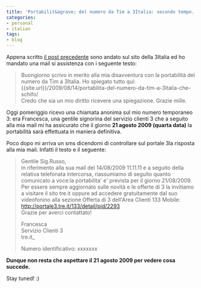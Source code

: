 ```yaml
---
title: 'Portabilit&agrave; del numero da Tim a 3Italia: secondo tempo.'
categories:
- personal
- italian
tags:
- blog
---
```

Appena scritto [il post
precedente]({{site.url}}/2009/08/14/portabilita-del-numero-da-tim-a-3italia-che-schifo/)
sono andato sul sito della 3Italia ed ho mandato
una mail si assistenza con i seguente testo:

>Buongiorno scrivo in merito alla mia disavventura con la portabilità del
numero da Tim a 3Italia. Ho spiegato tutto qui:
{{site.url}}/2009/08/14/portabilita-del-numero-da-tim-a-3italia-che-schifo/  
Credo che sia un mio diritto ricevere una spiegazione. Grazie mille.

Oggi pomeriggio ricevo una chiamata anonima sul mio numero temporaneo 3: era
Francesca, una gentile signorina del servizio clienti 3 che a seguito alla mia
mail mi ha assicurato che il giorno **21 agosto 2009 (quarta data)** la
portabilità sarà effettuata in maniera definitiva.

Poco dopo mi arriva un sms dicendomi di controllare sul portale 3la risposta
alla mia mail. Infatti il testo e il seguente:  

>Gentile Sig.Russo,  
in riferimento alla sua mail del 14/08/2009 11.11.11 e a seguito della
relativa telefonata intercorsa, riassumiamo di seguito quanto comunicato a
voce:la portabilita' e' prevista per il giorno 21/08/2009.  
Per essere sempre aggiornato sulle novità e le offerte di 3 la invitiamo a
visitare il sito tre.it oppure ad accedere gratuitamente dal suo videofonino
alla sezione Offerta di 3 dell'Area Clienti 133 Mobile:  
><http://portale3.tre.it/133/detail/pid/2293>  
>Grazie per averci contattato!
>
>Francesca  
>Servizio Clienti 3  
>tre.it_
>
>Numero identificativo: xxxxxxx

**Dunque non resta che aspettare il 21 agosto 2009 per vedere cosa succede.**

Stay tuned! :)  

